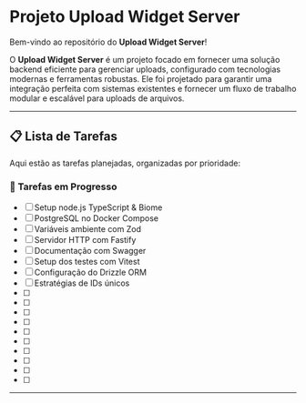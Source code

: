 # Projeto Upload Widget Server

Bem-vindo ao repositório do **Upload Widget Server**! 

O **Upload Widget Server** é um projeto focado em fornecer uma solução backend eficiente para gerenciar uploads, configurado com tecnologias modernas e ferramentas robustas. Ele foi projetado para garantir uma integração perfeita com sistemas existentes e fornecer um fluxo de trabalho modular e escalável para uploads de arquivos.

---

## 📋 Lista de Tarefas

Aqui estão as tarefas planejadas, organizadas por prioridade:

### 🔧 Tarefas em Progresso
- [ ] Setup node.js TypeScript & Biome
- [ ] PostgreSQL no Docker Compose
- [ ] Variáveis ambiente com Zod
- [ ] Servidor HTTP com Fastify
- [ ] Documentação com Swagger
- [ ] Setup dos testes com Vitest
- [ ] Configuração do Drizzle ORM
- [ ] Estratégias de IDs únicos
- [ ] 
- [ ] 
- [ ] 
- [ ] 
- [ ] 
- [ ] 
- [ ] 
- [ ] 
- [ ] 
- [ ] 


---
